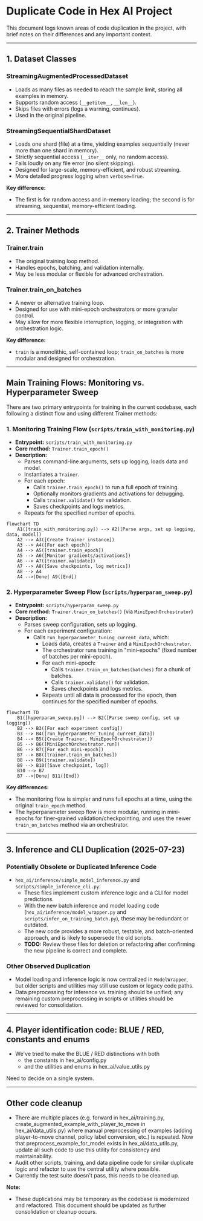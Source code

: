 # Duplicate Code in Hex AI Project

This document logs known areas of code duplication in the project, with brief notes on their differences and any important context.

---

## 1. Dataset Classes

### StreamingAugmentedProcessedDataset
- Loads as many files as needed to reach the sample limit, storing all examples in memory.
- Supports random access (`__getitem__`, `__len__`).
- Skips files with errors (logs a warning, continues).
- Used in the original pipeline.

### StreamingSequentialShardDataset
- Loads one shard (file) at a time, yielding examples sequentially (never more than one shard in memory).
- Strictly sequential access (`__iter__` only, no random access).
- Fails loudly on any file error (no silent skipping).
- Designed for large-scale, memory-efficient, and robust streaming.
- More detailed progress logging when `verbose=True`.

**Key difference:**
- The first is for random access and in-memory loading; the second is for streaming, sequential, memory-efficient loading.

---

## 2. Trainer Methods

### Trainer.train
- The original training loop method.
- Handles epochs, batching, and validation internally.
- May be less modular or flexible for advanced orchestration.

### Trainer.train_on_batches
- A newer or alternative training loop.
- Designed for use with mini-epoch orchestrators or more granular control.
- May allow for more flexible interruption, logging, or integration with orchestration logic.

**Key difference:**
- `train` is a monolithic, self-contained loop; `train_on_batches` is more modular and designed for orchestration.

---

## Main Training Flows: Monitoring vs. Hyperparameter Sweep

There are two primary entrypoints for training in the current codebase, each following a distinct flow and using different Trainer methods:

### 1. Monitoring Training Flow (`scripts/train_with_monitoring.py`)

- **Entrypoint:** `scripts/train_with_monitoring.py`
- **Core method:** `Trainer.train_epoch()`
- **Description:**
  - Parses command-line arguments, sets up logging, loads data and model.
  - Instantiates a `Trainer`.
  - For each epoch:
    - Calls `trainer.train_epoch()` to run a full epoch of training.
    - Optionally monitors gradients and activations for debugging.
    - Calls `trainer.validate()` for validation.
    - Saves checkpoints and logs metrics.
  - Repeats for the specified number of epochs.

```mermaid
flowchart TD
    A1([train_with_monitoring.py]) --> A2([Parse args, set up logging, data, model])
    A2 --> A3([Create Trainer instance])
    A3 --> A4([For each epoch])
    A4 --> A5([trainer.train_epoch])
    A5 --> A6([Monitor gradients/activations])
    A6 --> A7([trainer.validate])
    A7 --> A8([Save checkpoints, log metrics])
    A8 --> A4
    A4 -->|Done| A9([End])
```

### 2. Hyperparameter Sweep Flow (`scripts/hyperparam_sweep.py`)

- **Entrypoint:** `scripts/hyperparam_sweep.py`
- **Core method:** `Trainer.train_on_batches()` (via `MiniEpochOrchestrator`)
- **Description:**
  - Parses sweep configuration, sets up logging.
  - For each experiment configuration:
    - Calls `run_hyperparameter_tuning_current_data`, which:
      - Loads data, creates a `Trainer` and a `MiniEpochOrchestrator`.
      - The orchestrator runs training in "mini-epochs" (fixed number of batches per mini-epoch).
      - For each mini-epoch:
        - Calls `trainer.train_on_batches(batches)` for a chunk of batches.
        - Calls `trainer.validate()` for validation.
        - Saves checkpoints and logs metrics.
      - Repeats until all data is processed for the epoch, then continues for the specified number of epochs.

```mermaid
flowchart TD
    B1([hyperparam_sweep.py]) --> B2([Parse sweep config, set up logging])
    B2 --> B3([For each experiment config])
    B3 --> B4([run_hyperparameter_tuning_current_data])
    B4 --> B5([Create Trainer, MiniEpochOrchestrator])
    B5 --> B6([MiniEpochOrchestrator.run])
    B6 --> B7([For each mini-epoch])
    B7 --> B8([trainer.train_on_batches])
    B8 --> B9([trainer.validate])
    B9 --> B10([Save checkpoint, log])
    B10 --> B7
    B7 -->|Done| B11([End])
```

**Key differences:**
- The monitoring flow is simpler and runs full epochs at a time, using the original `train_epoch` method.
- The hyperparameter sweep flow is more modular, running in mini-epochs for finer-grained validation/checkpointing, and uses the newer `train_on_batches` method via an orchestrator.

---

## 3. Inference and CLI Duplication (2025-07-23)

### Potentially Obsolete or Duplicated Inference Code
- `hex_ai/inference/simple_model_inference.py` and `scripts/simple_inference_cli.py`:
  - These files implement custom inference logic and a CLI for model predictions.
  - With the new batch inference and model loading code (`hex_ai/inference/model_wrapper.py` and `scripts/infer_on_training_batch.py`), these may be redundant or outdated.
  - The new code provides a more robust, testable, and batch-oriented approach, and is likely to supersede the old scripts.
  - **TODO:** Review these files for deletion or refactoring after confirming the new pipeline is correct and complete.

### Other Observed Duplication
- Model loading and inference logic is now centralized in `ModelWrapper`, but older scripts and utilities may still use custom or legacy code paths.
- Data preprocessing for inference vs. training should be unified; any remaining custom preprocessing in scripts or utilities should be reviewed for consolidation. 

---

## 4. Player identification code: BLUE / RED, constants and enums
 - We've tried to make the BLUE / RED distinctions with both
   - the constants in hex_ai/config.py
   - and the utilities and enums in hex_ai/value_utils.py

Need to decide on a single system.

---

## Other code cleanup

- There are multiple places (e.g. forward in hex_ai/training.py, create_augmented_example_with_player_to_move in hex_ai/data_utils.py) where manual preprocessing of examples (adding player-to-move channel, policy label conversion, etc.) is repeated. Now that preprocess_example_for_model exists in hex_ai/data_utils.py, update all such code to use this utility for consistency and maintainability.
- Audit other scripts, training, and data pipeline code for similar duplicate logic and refactor to use the central utility where possible.
- Currently the test suite doesn't pass, this needs to be cleaned up.

**Note:**
- These duplications may be temporary as the codebase is modernized and refactored. This document should be updated as further consolidation or cleanup occurs. 
